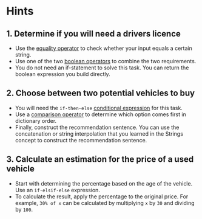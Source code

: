 # Hints

## 1. Determine if you will need a drivers licence

- Use the [equality operator] to check whether your input equals a certain string.
- Use one of the two [boolean operators] to combine the two requirements.
- You do not need an if-statement to solve this task. You can return the boolean expression you build directly.

## 2. Choose between two potential vehicles to buy

- You will need the `if-then-else` [conditional expression] for this task.
- Use a [comparison operator] to determine which option comes first in dictionary order.
- Finally, construct the recommendation sentence.
  You can use the concatenation or string interpolation that you learned in the Strings concept to construct the recommendation sentence.

## 3. Calculate an estimation for the price of a used vehicle

- Start with determining the percentage based on the age of the vehicle.
  Use an `if-elsif-else` expression.
- To calculate the result, apply the percentage to the original price.
  For example, `30% of x` can be calculated by multiplying `x` by `30` and dividing by `100`.

[equality operator]: https://jqlang.github.io/jq/manual/v1.6/#==,!=
[boolean operators]: https://jqlang.github.io/jq/manual/v1.6/#and/or/not
[comparison operator]: https://jqlang.github.io/jq/manual/v1.6/#%3E,%3E=,%3C=,%3C
[conditional expression]: https://jqlang.github.io/jq/manual/v1.6/#if-then-else